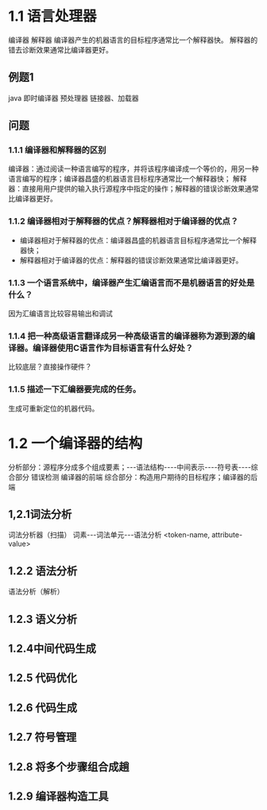 # 1.1 语言处理器
编译器
解释器
编译器产生的机器语言的目标程序通常比一个解释器快。
解释器的错去诊断效果通常比编译器更好。
## 例题1
java 即时编译器
预处理器 链接器、加载器
## 问题
### 1.1.1 编译器和解释器的区别
编译器：通过阅读一种语言编写的程序，并将该程序编译成一个等价的，用另一种语言编写的程序；编译器昌盛的机器语言目标程序通常比一个解释器快；
解释器：直接用用户提供的输入执行源程序中指定的操作；解释器的错误诊断效果通常比编译器更好。
### 1.1.2 编译器相对于解释器的优点？解释器相对于编译器的优点？
* 编译器相对于解释器的优点：编译器昌盛的机器语言目标程序通常比一个解释器快；
* 解释器相对于编译器的优点：解释器的错误诊断效果通常比编译器更好。
### 1.1.3 一个语言系统中，编译器产生汇编语言而不是机器语言的好处是什么？
因为汇编语言比较容易输出和调试
### 1.1.4 把一种高级语言翻译成另一种高级语言的编译器称为源到源的编译器。编译器使用C语言作为目标语言有什么好处？
比较底层？直接操作硬件？
### 1.1.5 描述一下汇编器要完成的任务。
生成可重新定位的机器代码。
# 1.2 一个编译器的结构
分析部分：源程序分成多个组成要素；---语法结构----中间表示----符号表----综合部分
错误检测 编译器的前端
综合部分：构造用户期待的目标程序；编译器的后端
## 1,2.1词法分析
词法分析器（扫描）
词素---词法单元---语法分析
<token-name, attribute-value>
## 1.2.2 语法分析
语法分析（解析）
## 1.2.3 语义分析
## 1.2.4中间代码生成
## 1.2.5 代码优化
## 1.2.6 代码生成
## 1.2.7 符号管理
## 1.2.8 将多个步骤组合成趟
## 1.2.9 编译器构造工具
